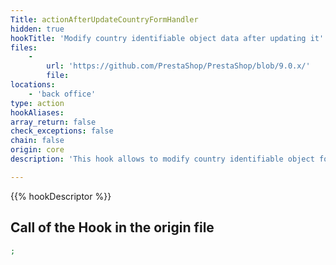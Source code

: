 ```yaml
---
Title: actionAfterUpdateCountryFormHandler
hidden: true
hookTitle: 'Modify country identifiable object data after updating it'
files:
    -
        url: 'https://github.com/PrestaShop/PrestaShop/blob/9.0.x/'
        file: 
locations:
    - 'back office'
type: action
hookAliases: 
array_return: false
check_exceptions: false
chain: false
origin: core
description: 'This hook allows to modify country identifiable object forms data after it was updated'

---
```


{{% hookDescriptor %}}

## Call of the Hook in the origin file

```php
;
```

